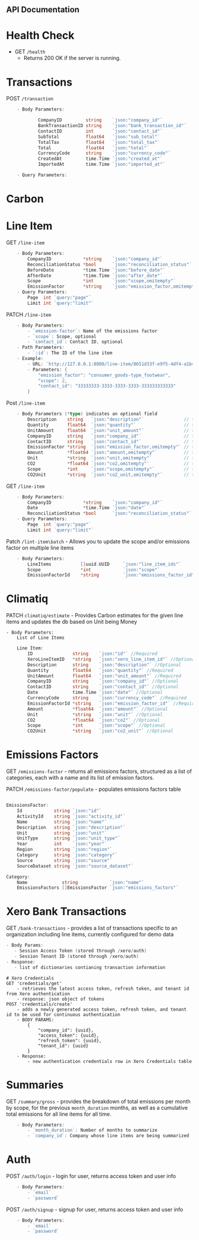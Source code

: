 ## API Documentation

# Health Check

- GET `/health`
  - Returns 200 OK if the server is running.

# Transactions

POST `/transaction`

```go
    - Body Parameters:

            CompanyID         string    `json:"company_id"`
            BankTransactionID string    `json:"bank_transaction_id"`
            ContactID         int       `json:"contact_id"`
            SubTotal          float64   `json:"sub_total"`
            TotalTax          float64   `json:"total_tax"`
            Total             float64   `json:"total"`
            CurrencyCode      string    `json:"currency_code"`
            CreatedAt         time.Time `json:"created_at"`
            ImportedAt        time.Time `json:"imported_at"`

    - Query Parameters:
```

# Carbon

# Line Item
GET `/line-item` 
```go
    - Body Parameters:
        CompanyID            *string    `json:"company_id"`
        ReconciliationStatus *bool      `json:"reconciliation_status"`
        BeforeDate           *time.Time `json:"before_date"`
        AfterDate            *time.Time `json:"after_date"`
        Scope                *int       `json:"scope,omitempty"`
        EmissionFactor       *string    `json:"emission_factor,omitempty"`
    - Query Parameters:
        Page  int `query:"page"`
	    Limit int `query:"limit"`

```


PATCH `/line-item`
```go
    - Body Parameters:
        - `emission-factor`: Name of the emissions factor
        - `scope`: Scope, optional 
        - `contact_id`: Contact ID, optional
    - Path Parameters:
        - `:id`: The ID of the line item
    - Example:
        - URL: `http://127.0.0.1:8080/line-item/0651d33f-e9f5-4df4-a1b4-155c0e6cceff`
        - Parameters: {
            "emission_factor": "consumer_goods-type_footwear",
            "scope": 2, 
            "contact_id": "33333333-3333-3333-3333-333333333333"
        }
```

Post `/line-item`
```go
    - Body Parameters (*type) indicates an optional field
        Description    string   `json:"description"`               // the description for a line item, non-empty
        Quantity       float64  `json:"quantity"`                  // the quantity of items purchased, >= 0
        UnitAmount     float64  `json:"unit_amount"`               // the price, >= 0
        CompanyID      string   `json:"company_id"`                // the id of the associated company, uuid
        ContactID      string   `json:"contact_id"`                // the id of the associated contact, uuid
        EmissionFactor *string  `json:"emission_factor,omitempty"` // the emission factor as known by climatiq
        Amount         *float64 `json:"amount,omitempty"`          // the amount of the emission factor, >= 0
        Unit           *string  `json:"unit,omitempty"`            // the unit of the emission factor
        CO2            *float64 `json:"co2,omitempty"`             // the amount of CO2, >= 0
        Scope          *int     `json:"scope,omitempty"`           // the scope of the line-item
        CO2Unit        *string  `json:"co2_unit,omitempty"`        // the unit of CO2
```


GET `/line-item` 
```go
    - Body Parameters:
        CompanyID            *string    `json:"company_id"`
        Date                 *time.Time `json:"date"`
        ReconciliationStatus *bool      `json:"reconciliation_status"`
    - Query Parameters:
        Page  int `query:"page"`
	    Limit int `query:"limit"`

```

Patch `/lint-item\batch`
    - Allows you to update the scope and/or emissions factor on multiple line items
```go
    - Body Parameters:
        LineItems           []uuid.UUID     `json:"line_item_ids"`
        Scope               *int            `json:"scope"`
        EmissionFactorId    *string         `json:"emissions_factor_id"`
```

# Climatiq

PATCH `climatiq/estimate`
    - Provides Carbon estimates for the given line items and updates the db based on Unit being Money

    - Body Parameters:
        List of Line Items

```go
    Line Item:
        ID               string    `json:"id"` //Required
        XeroLineItemID   *string   `json:"xero_line_item_id"` //Optional
        Description      string    `json:"description"` //Optional
        Quantity         float64   `json:"quantity"` //Required
        UnitAmount       float64   `json:"unit_amount"` //Required
        CompanyID        string    `json:"company_id"` //Optional
        ContactID        string    `json:"contact_id"` //Optional
        Date             time.Time `json:"date"` //Optional
        CurrencyCode     string    `json:"currency_code"` //Required
        EmissionFactorId *string   `json:"emission_factor_id"` //Required
        Amount           *float64  `json:"amount"` //Optional
        Unit             *string   `json:"unit"` //Optional
        CO2              *float64  `json:"co2"` //Optional
        Scope            *int      `json:"scope"` //Optional
        CO2Unit          *string   `json:"co2_unit"` //Optional
```

# Emissions Factors

GET `/emissions-factor`
    - returns all emissions factors, structured as a list of categories, each with a name and its list of emission factors. 

PATCH `/emissions-factor/populate`
    - populates emissions factors table

```go

EmissionsFactor:
    Id            string `json:"id"`
	ActivityId    string `json:"activity_id"`
	Name          string `json:"name"`
	Description   string `json:"description"`
	Unit          string `json:"unit"`
	UnitType      string `json:"unit_type"`
	Year          int    `json:"year"`
	Region        string `json:"region"`
	Category      string `json:"category"`
	Source        string `json:"source"`
	SourceDataset string `json:"source_dataset"`

Category:
	Name             string            `json:"name"`
	EmissionsFactors []EmissionsFactor `json:"emissions_factors"`

```
# Xero Bank Transactions

GET `/bank-transactions`
	- provides a list of transactions specific to an organization including line items, currently configured for demo data
 ``` go
- Body Params:
	- Session Access Token (stored through /xero/auth)
	- Session Tenant ID (stored through /xero/auth)
- Response:
	- list of dictionaries contianing transaction information
```
```
# Xero Credentials
GET 'credentials/get'
	- retrieves the latest access token, refresh token, and tenant id from Xero authentication
	- response: json object of tokens 
POST 'credentials/create'
	- adds a newly generated access token, refresh token, and tenant id to be used for continuous authentication
	- BODY PARAMS:
		{
		    "company_id": {uuid},
		    "access_token": {uuid},
		    "refresh_token": {uuid},
		    "tenant_id": {uuid}
		} 
	- Response:
		- new authentication credentials row in Xero Credentials table
```
# Summaries


GET `/summary/gross`
    - provides the breakdown of total emissions per month by scope, for the previous `month_duration` months, as well as a cumulative total emissions for all line items for all time.

```go
    - Body Parameters:
        - `month_duration`: Number of months to summarize
        - `company_id`: Company whose line items are being summarized
```

# Auth

POST `/auth/login`
    - login for user, returns access token and user info

```go
    - Body Parameters:
        - `email`
        - `password`
```

POST `/auth/signup`
    - signup for user, returns access token and user info

```go
    - Body Parameters:
        - `email`
        - `password`
```
